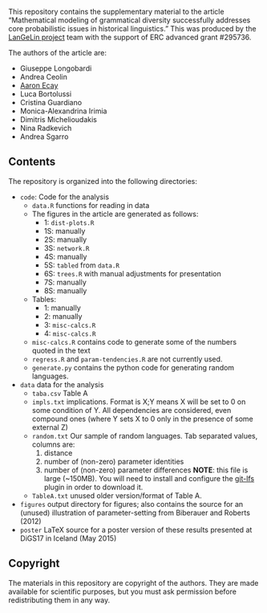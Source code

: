 This repository contains the supplementary material to the article
“Mathematical modeling of grammatical diversity successfully addresses
core probabilistic issues in historical linguistics.”  This was produced
by the [LanGeLin project][langelin] team with the support of ERC advanced grant
\#295736.

[langelin]: https://www.york.ac.uk/language/research/projects/langelin/

The authors of the article are:

- Giuseppe Longobardi
- Andrea Ceolin
- [Aaron Ecay][aaron]
- Luca Bortolussi
- Cristina Guardiano
- Monica-Alexandrina Irimia
- Dimitris Michelioudakis
- Nina Radkevich
- Andrea Sgarro

[aaron]: http://aaronecay.com

## Contents

The repository is organized into the following directories:

- `code`: Code for the analysis
  - `data.R` functions for reading in data
  - The figures in the article are generated as follows:
    - 1: `dist-plots.R`
    - 1S: manually
    - 2S: manually
    - 3S: `network.R`
    - 4S: manually
    - 5S: `tabled` from `data.R`
    - 6S: `trees.R` with manual adjustments for presentation
    - 7S: manually
    - 8S: manually
  - Tables:
    - 1: manually
    - 2: manually
    - 3: `misc-calcs.R`
    - 4: `misc-calcs.R`
  - `misc-calcs.R` contains code to generate some of the numbers quoted
    in the text
  - `regress.R` and `param-tendencies.R` are not currently used.
  - `generate.py` contains the python code for generating random languages.
- `data` data for the analysis
  - `taba.csv` Table A
  - `impls.txt` implications.  Format is X;Y means X will be set to 0
    on some condition of Y.  All dependencies are considered, even
    compound ones (where Y sets X to 0 only in the presence of some
    external Z)
  - `random.txt` Our sample of random languages.  Tab separated values,
    columns are:
    1. distance
    2. number of (non-zero) parameter identities
    3. number of (non-zero) parameter differences
    **NOTE**: this file is large (~150MB).  You will need to install and
    configure the [git-lfs](https://git-lfs.github.com/) plugin in order
    to download it.
  - `TableA.txt` unused older version/format of Table A.
- `figures` output directory for figures; also contains the source for
  an (unused) illustration of parameter-setting from Biberauer and
  Roberts (2012)
- `poster` LaTeX source for a poster version of these results presented
  at DiGS17 in Iceland (May 2015)

## Copyright

The materials in this repository are copyright of the authors.  They are
made available for scientific purposes, but you must ask permission
before redistributing them in any way.
